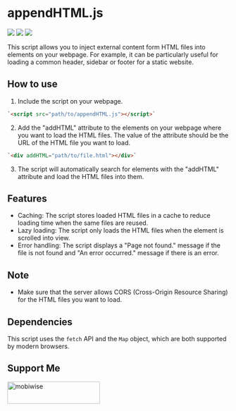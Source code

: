 
# appendHTML.js
<div>
  <img src="https://img.shields.io/github/stars/mobiwise-dev/appendHTML.js">
  <img src="https://img.shields.io/github/downloads/mobiwise-dev/appendHTML.js/total">
  <img src="https://img.shields.io/github/size/mobiwise-dev/appendHTML.js/appendHTML.js">
  

</div>


This script allows you to inject external content form HTML files into elements on your webpage. For example, it can be particularly useful for loading a common header, sidebar or footer for a static website.

## How to use

1.  Include the script on your webpage.

```html
`<script src="path/to/appendHTML.js"></script>` 
```

2.  Add the "addHTML" attribute to the elements on your webpage where you want to load the HTML files. The value of the attribute should be the URL of the HTML file you want to load.

```html
`<div addHTML="path/to/file.html"></div>` 
```

3.  The script will automatically search for elements with the "addHTML" attribute and load the HTML files into them.

## Features

-   Caching: The script stores loaded HTML files in a cache to reduce loading time when the same files are reused.
-   Lazy loading: The script only loads the HTML files when the element is scrolled into view.
-   Error handling: The script displays a "Page not found." message if the file is not found and "An error occurred." message if there is an error.

## Note

-   Make sure that the server allows CORS (Cross-Origin Resource Sharing) for the HTML files you want to load.

## Dependencies

This script uses the `fetch` API and the `Map` object, which are both supported by modern browsers.

## Support Me
<a href="https://ko-fi.com/mobiwise">
  <img align="left" src="https://cdn.ko-fi.com/cdn/kofi3.png?v=3" height="50" width="210" alt="mobiwise" />
</a>
